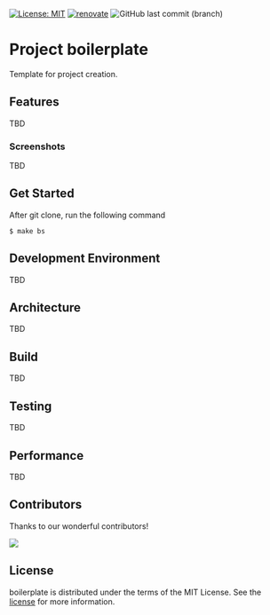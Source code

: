 [![License: MIT](https://img.shields.io/badge/license-MIT-blue.svg)](https://opensource.org/licenses/MIT)
[![renovate](https://img.shields.io/badge/maintaied%20with-renovate-blue?logo=renovatebot)](https://app.renovatebot.com/dashboard)
![GitHub last commit (branch)](https://img.shields.io/github/last-commit/tatsutakein/project-boilerplate)

# Project boilerplate

Template for project creation.

## Features

TBD

### Screenshots

TBD

## Get Started

After git clone, run the following command

```shell
$ make bs
```

## Development Environment

TBD

## Architecture

TBD

## Build

TBD

## Testing

TBD

## Performance

TBD

## Contributors

Thanks to our wonderful contributors!

<a href="https://github.com/tatsutakein/project-boilerplate/graphs/contributors">
  <img src="https://contrib.rocks/image?repo=tatsutakein/project-boilerplate" />
</a>

## License

boilerplate is distributed under the terms of the MIT License. See the [license](LICENSE) for more
information.
